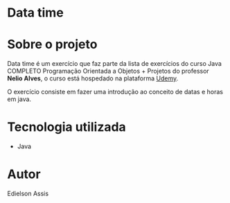 # Data time

# Sobre o projeto
Data time é um exercício que faz parte da lista de exercícios do curso Java COMPLETO Programação Orientada a Objetos + Projetos do professor **Nelio Alves**, o curso está hospedado na plataforma [Udemy](https://www.udemy.com/course/java-curso-completo/ "Site da Udemy").

O exercício consiste em fazer uma introdução ao conceito de datas e horas em java.

# Tecnologia utilizada
- Java

# Autor
Edielson Assis
